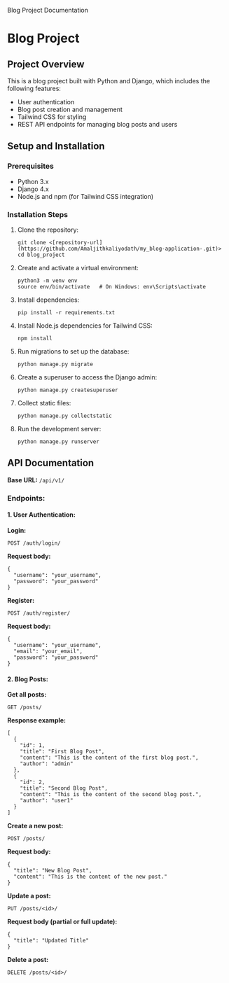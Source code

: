   Blog Project Documentation

# Blog Project

## Project Overview

This is a blog project built with Python and Django, which includes the following features:

*   User authentication
*   Blog post creation and management
*   Tailwind CSS for styling
*   REST API endpoints for managing blog posts and users

## Setup and Installation

### Prerequisites

*   Python 3.x
*   Django 4.x
*   Node.js and npm (for Tailwind CSS integration)

### Installation Steps

1.  Clone the repository:
    
        git clone <[repository-url](https://github.com/Amaljithkaliyodath/my_blog-application-.git)>
        cd blog_project
    
2.  Create and activate a virtual environment:
    
        python3 -m venv env
        source env/bin/activate   # On Windows: env\Scripts\activate
    
3.  Install dependencies:
    
        pip install -r requirements.txt
    
4.  Install Node.js dependencies for Tailwind CSS:
    
        npm install
    
5.  Run migrations to set up the database:
    
        python manage.py migrate
    
6.  Create a superuser to access the Django admin:
    
        python manage.py createsuperuser
    
7.  Collect static files:
    
        python manage.py collectstatic
    
8.  Run the development server:
    
        python manage.py runserver
    

## API Documentation

**Base URL:** `/api/v1/`

### Endpoints:

#### 1\. User Authentication:

**Login:**

    POST /auth/login/

**Request body:**

    {
      "username": "your_username",
      "password": "your_password"
    }

**Register:**

    POST /auth/register/

**Request body:**

    {
      "username": "your_username",
      "email": "your_email",
      "password": "your_password"
    }

#### 2\. Blog Posts:

**Get all posts:**

    GET /posts/

**Response example:**

    [
      {
        "id": 1,
        "title": "First Blog Post",
        "content": "This is the content of the first blog post.",
        "author": "admin"
      },
      {
        "id": 2,
        "title": "Second Blog Post",
        "content": "This is the content of the second blog post.",
        "author": "user1"
      }
    ]

**Create a new post:**

    POST /posts/

**Request body:**

    {
      "title": "New Blog Post",
      "content": "This is the content of the new post."
    }

**Update a post:**

    PUT /posts/<id>/

**Request body (partial or full update):**

    {
      "title": "Updated Title"
    }

**Delete a post:**

    DELETE /posts/<id>/

